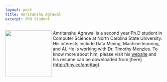 ```yaml
---
layout: post
title: Amritanshu Agrawal
excerpt: PhD Student
---
```


 
<img align=left width=150
src="http://static.wixstatic.com/media/1bf308_01e141375f454173b368feb66f3ee865.png_srz_p_325_348_75_22_0.50_1.20_0.00_png_srz"> Amritanshu Agrawal is a second year
Ph.D student in Computer Science at North Carolina State University. 
His interests include Data Mining, Machine learning, and AI. He is working with Dr. Timothy Menzies.
To know more about him, please visit his [website](http://amritag.wixsite.com/amrit) 
and his resume can be downloaded from [here] (http://tiny.cc/amritag).

